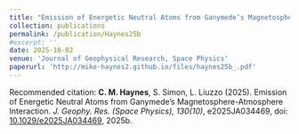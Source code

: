 ```yaml
---
title: "Emission of Energetic Neutral Atoms from Ganymede’s Magnetosphere-Atmosphere Interaction"
collection: publications
permalink: /publication/Haynes25b
#excerpt: ''
date: 2025-10-02
venue: 'Journal of Geophysical Research, Space Physics'
paperurl: 'http://mike-haynes2.github.io/files/haynes25b_.pdf'
---
```


Recommended citation: **C. M. Haynes**, S. Simon, L. Liuzzo (2025). Emission of Energetic Neutral Atoms from Ganymede’s Magnetosphere-Atmosphere Interaction. <i>J. Geophy. Res. (Space Physics), 130(10)</i>, e2025JA034469, doi: [10.1029/e2025JA034469](https://agupubs.onlinelibrary.wiley.com/doi/10.1029/2025JA034469), 2025b.
